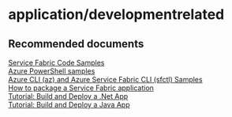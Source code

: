<properties
	pageTitle="application/developmentrelated"
	description="application/developmentrelated"
	service="microsoft.servicefabric"
	resource="clusters"
	authors="chiragpa"
	displayOrder=""
	selfHelpType="generic"
	supportTopicIds="32608947"
	resourceTags=""
	productPesIds="15842"
	cloudEnvironments="public"
/>

# application/developmentrelated

## **Recommended documents**
[Service Fabric Code Samples](https://azure.microsoft.com/resources/samples/?service=service-fabric&sort=0)<br>
[Azure PowerShell samples](https://docs.microsoft.com/azure/service-fabric/service-fabric-powershell-samples)<br>
[Azure CLI (az) and Azure Service Fabric CLI (sfctl) Samples](https://docs.microsoft.com/azure/service-fabric/samples-cli)<br>
[How to package a Service Fabric application](https://docs.microsoft.com/azure/service-fabric/service-fabric-package-apps)<br>
[Tutorial: Build and Deploy a .Net App](https://docs.microsoft.com/azure/service-fabric/service-fabric-tutorial-create-dotnet-app)<br>
[Tutorial: Build and Deploy a Java App](https://docs.microsoft.com/azure/service-fabric/service-fabric-tutorial-create-java-app)<br>